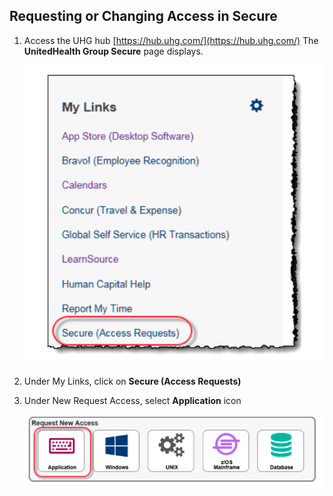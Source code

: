 ## Requesting or Changing Access in Secure

1. Access the UHG hub [https://hub.uhg.com/](https://hub.uhg.com/)
   The **UnitedHealth Group Secure** page displays.
   
   ![UHG page, My links](userguide-images/uhg_page.png)
   
2. Under My Links, click on **Secure (Access Requests)**

3. Under New Request Access, select **Application** icon

   ![New Request Access, Application](userguide-images/request_application.png)
